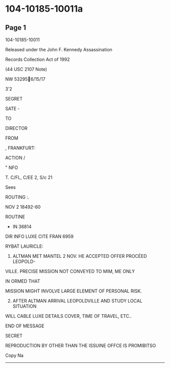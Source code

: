 # 104-10185-10011a

## Page 1

104-10185-10011

Released under the John F. Kennedy Assassination

Records Collection Act of 1992

(44 USC 2107 Note)

NW 53295￾6/15/17

3'2

SEGRET

SATE -

TO

DIRECTOR

FROM

, FRANKFURT:

ACTION /

" NFO

T. C/FL, C/EE 2, S/c 21

Sees

ROUTING :.

NOV 2 18492-60

ROUTINE

- IN 36814

DIR INFO LUXE CITE FRAN 6959

RYBAT LAURICLE:

1. ALTMAN MET MANTEL 2 NOV. HE ACCEPTED OFFER PROCÉED LEOPOLD-

VILLE. PRECISE MISSION NOT CONVEYED TO MIM, ME ONLY

IN ORMED THAT

MISSION MIGHT INVOLVE LARGE ELEMENT OF PERSONAL RISK.

2. AFTER ALTMAN ARRIVAL LEOPOLDVILLE AND STUDY LOCAL SITUATION

WILL CABLE LUXE DETAILS COVER, TIME OF TRAVEL, ETC..

END OF MESSAGE

SECRET

REPRODUCTION BY OTHER THAN THE ISSUINE OFFCE IS PROMIBITSO

Copy Na

---

